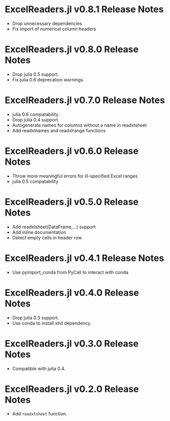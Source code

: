 ExcelReaders.jl v0.8.1 Release Notes
====================================
* Drop unnecessary dependencies
* Fix import of numerical column headers

ExcelReaders.jl v0.8.0 Release Notes
====================================
* Drop julia 0.5 support.
* Fix julia 0.6 deprecation warnings.

ExcelReaders.jl v0.7.0 Release Notes
====================================
* julia 0.6 compatability.
* Drop julia 0.4 support.
* Autogenerate names for columns without a name in readxlsheet
* Add readxlnames and readxlrange functions

ExcelReaders.jl v0.6.0 Release Notes
===================================
* Throw more meaningful errors for ill-specified Excel ranges
* julia 0.5 compatability

ExcelReaders.jl v0.5.0 Release Notes
====================================
* Add readxlsheet(DataFrame,...) support
* Add inline documentation
* Detect empty cells in header row

ExcelReaders.jl v0.4.1 Release Notes
====================================
* Use pyimport_conda from PyCall to interact with conda

ExcelReaders.jl v0.4.0 Release Notes
====================================
* Drop julia 0.3 support.
* Use conda to install xlrd dependency.

ExcelReaders.jl v0.3.0 Release Notes
=================================
* Compatible with julia 0.4.

ExcelReaders.jl v0.2.0 Release Notes
=================================
* Add ``readxlsheet`` function.
